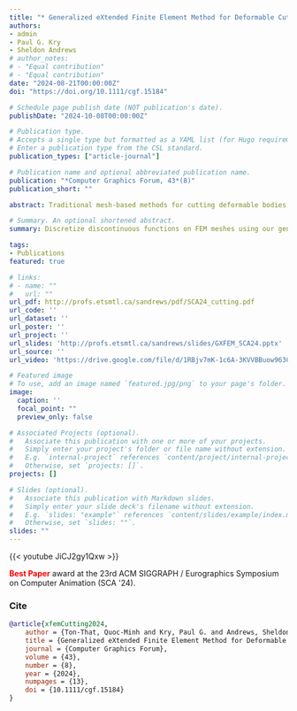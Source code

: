 ```yaml
---
title: "* Generalized eXtended Finite Element Method for Deformable Cutting via Boolean Operations"
authors:
- admin
- Paul G. Kry
- Sheldon Andrews
# author_notes:
# - "Equal contribution"
# - "Equal contribution"
date: "2024-08-21T00:00:00Z"
doi: "https://doi.org/10.1111/cgf.15184"

# Schedule page publish date (NOT publication's date).
publishDate: "2024-10-08T00:00:00Z"

# Publication type.
# Accepts a single type but formatted as a YAML list (for Hugo requirements).
# Enter a publication type from the CSL standard.
publication_types: ["article-journal"]

# Publication name and optional abbreviated publication name.
publication: "*Computer Graphics Forum, 43*(8)"
publication_short: ""

abstract: Traditional mesh-based methods for cutting deformable bodies rely on modifying the simulation mesh by deleting, duplicating, deforming or subdividing its elements. Unfortunately, such topological changes eventually lead to instability, reduced accuracy, or computational efficiency challenges. Hence, state of the art algorithms favor the extended finite element method (XFEM), which decouples the cut geometry from the simulation mesh, allowing for stable and accurate cuts at an additional computational cost that is local to the cut region. However, in the 3-dimensional setting, current XFEM frameworks are limited by the cutting configurations that they support. In particular, intersecting cuts are either prohibited or require sophisticated special treatment. Our work presents a general XFEM formulation that is applicable to the 1-, 2-, and 3-dimensional setting without sacrificing the desirable properties of the method. In particular, we propose a generalized enrichment which supports multiple intersecting cuts of various degrees of non-linearity by leveraging recent advances in robust mesh-Boolean technology. This novel strategy additionally enables analytic discontinuous integration schemes required to compute mass, force and elastic energy. We highlight the simplicity, expressivity and accuracy of our XFEM implementation across various scenarios in which intersecting cutting patterns are featured.

# Summary. An optional shortened abstract.
summary: Discretize discontinuous functions on FEM meshes using our generalized XFEM, which supports multiple, complex and (self-)intersecting discontinuities.

tags:
- Publications
featured: true

# links:
# - name: ""
#   url: ""
url_pdf: http://profs.etsmtl.ca/sandrews/pdf/SCA24_cutting.pdf
url_code: ''
url_dataset: ''
url_poster: ''
url_project: ''
url_slides: 'http://profs.etsmtl.ca/sandrews/slides/GXFEM_SCA24.pptx'
url_source: ''
url_video: 'https://drive.google.com/file/d/1RBjv7mK-1c6A-3KVVBBuow963CBWRvGO/view?usp=drive_link'

# Featured image
# To use, add an image named `featured.jpg/png` to your page's folder. 
image:
  caption: ''
  focal_point: ""
  preview_only: false

# Associated Projects (optional).
#   Associate this publication with one or more of your projects.
#   Simply enter your project's folder or file name without extension.
#   E.g. `internal-project` references `content/project/internal-project/index.md`.
#   Otherwise, set `projects: []`.
projects: []

# Slides (optional).
#   Associate this publication with Markdown slides.
#   Simply enter your slide deck's filename without extension.
#   E.g. `slides: "example"` references `content/slides/example/index.md`.
#   Otherwise, set `slides: ""`.
slides: ""
---
```


{{< youtube JiCJ2gy1Qxw >}}

<span style="color:red"><b>Best Paper</b></span> award at the 23rd ACM SIGGRAPH / Eurographics Symposium on Computer Animation (SCA '24).

### Cite

```bib
@article{xfemCutting2024,
    author = {Ton-That, Quoc-Minh and Kry, Paul G. and Andrews, Sheldon},
    title = {Generalized eXtended Finite Element Method for Deformable Cutting via Boolean Operations},
    journal = {Computer Graphics Forum},
    volume = {43},
    number = {8},
    year = {2024},
    numpages = {13},
    doi = {10.1111/cgf.15184}
}
```